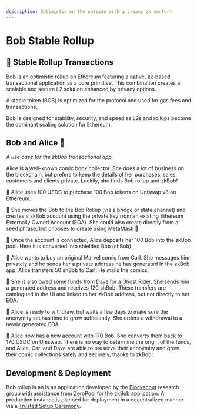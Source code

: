 ```yaml
---
description: Optimistic on the outside with a creamy zk center!
---
```


# Bob Stable Rollup

## 🧁 Stable Rollup Transactions

Bob is an optimistic rollup on Ethereum featuring a native, zk-based transactional application as a core primitive. This combination creates a scalable and secure L2 solution enhanced by privacy options.

A stable token (BOB) is optimized for the protocol and used for gas fees and transactions.&#x20;

Bob is designed for stability, security, and speed as L2s and rollups become the dominant scaling solution for Ethereum.&#x20;

## **Bob and Alice** 🐇&#x20;

_A use case for the zkBob transactional app._

Alice is a well-known comic book collector. She does a lot of business on the blockchain, but prefers to keep the details of her purchases, sales, customers and clients private. Luckily, she finds Bob rollup and zkBob!

🐇 Alice uses 100 USDC to purchase 100 Bob tokens on Uniswap v3 on Ethereum.&#x20;

🐇 She moves the Bob to the Bob Rollup (via a bridge or state channel) and  creates a zkBob account using the private key from an existing Ethereum Externally Owned Account (EOA). She could also create directly from a seed phrase, but chooses to create using MetaMask 🦊.

🐇 Once the account is connected, Alice deposits her 100 Bob into the zkBob pool. Here it is converted into shielded Bob (shBob).

🐇 Alice wants to buy an original Marvel comic from Carl.  She messages him privately and he sends her a private address he has generated in the zkBob app. Alice transfers 50 shBob to Carl. He mails the comics.

🐇 She is also owed some funds from Dave for a Ghost Rider. She sends him a generated address and receives 120 shBob. These transfers are catalogued in the UI and linked to her zkBob address, but not directly to her EOA.

🐇 Alice is ready to withdraw, but waits a few days to make sure the anonymity set has time to grow sufficiently. She orders a withdrawal to a newly generated EOA.&#x20;

🐇 Alice now has a new account with 170 Bob. She converts them back to 170 USDC on Uniswap. There is no way to determine the origin of the funds, and Alice, Carl and Dave are able to preserve their anonymity and grow their comic collections safely and securely, thanks to zkBob!

## Development & Deployment

Bob rollup is an is an application developed by the [Blockscout](https://blockscout.com/) research group with assistance from [ZeroPool ](https://zeropool.network/)for the zkBob application. A production instance is planned for deployment in a decentralized manner via a [Trusted Setup Ceremony](deploying-zkbob/zkbob-solution-deployment/trusted-setup-ceremony.md).&#x20;

